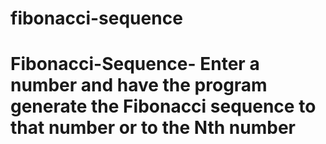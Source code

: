 # fibonacci-sequence
# Fibonacci-Sequence- Enter a number and have the program generate the Fibonacci sequence to that number or to the Nth number
